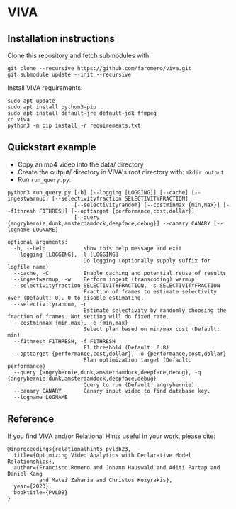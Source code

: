 # VIVA

## Installation instructions
Clone this repository and fetch submodules with:
```
git clone --recursive https://github.com/faromero/viva.git
git submodule update --init --recursive
```
Install VIVA requirements:
```
sudo apt update  
sudo apt install python3-pip  
sudo apt install default-jre default-jdk ffmpeg  
cd viva  
python3 -m pip install -r requirements.txt
```
## Quickstart example
* Copy an mp4 video into the data/ directory
* Create the output/ directory in VIVA's root directory with: `mkdir output`
* Run `run_query.py`:
```
python3 run_query.py [-h] [--logging [LOGGING]] [--cache] [--ingestwarmup] [--selectivityfraction SELECTIVITYFRACTION]
                     [--selectivityrandom] [--costminmax {min,max}] [--f1thresh F1THRESH] [--opttarget {performance,cost,dollar}]
                     [--query {angrybernie,dunk,amsterdamdock,deepface,debug}] --canary CANARY [--logname LOGNAME]

optional arguments:
  -h, --help            show this help message and exit
  --logging [LOGGING], -l [LOGGING]
                        Do logging (optionally supply suffix for logfile name)
  --cache, -C           Enable caching and potential reuse of results
  --ingestwarmup, -w    Perform ingest (transcoding) warmup
  --selectivityfraction SELECTIVITYFRACTION, -s SELECTIVITYFRACTION
                        Fraction of frames to estimate selectivity over (Default: 0). 0 to disable estimating.
  --selectivityrandom, -r
                        Estimate selectivity by randomly choosing the fraction of frames. Not setting will do fixed rate.
  --costminmax {min,max}, -e {min,max}
                        Select plan based on min/max cost (Default: min)
  --f1thresh F1THRESH, -f F1THRESH
                        F1 threshold (Default: 0.8)
  --opttarget {performance,cost,dollar}, -o {performance,cost,dollar}
                        Plan optimization target (Default: performance)
  --query {angrybernie,dunk,amsterdamdock,deepface,debug}, -q {angrybernie,dunk,amsterdamdock,deepface,debug}
                        Query to run (Default: angrybernie)
  --canary CANARY       Canary input video to find database key.
  --logname LOGNAME
```

## Reference
If you find VIVA and/or Relational Hints useful in your work, please cite:
```
@inproceedings{relationalhints_pvldb23,
  title={Optimizing Video Analytics with Declarative Model Relationships},
  author={Francisco Romero and Johann Hauswald and Aditi Partap and Daniel Kang
          and Matei Zaharia and Christos Kozyrakis},
  year={2023},
  booktitle={PVLDB}
}
```
